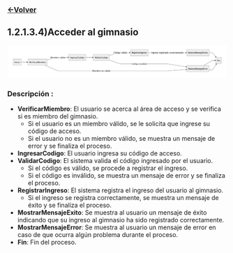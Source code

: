 ### [<-Volver](README.md)
## 1.2.1.3.4)Acceder al gimnasio
![](1.2.1.3.4.img.PNG)
### Descripción :
-   **VerificarMiembro**: El usuario se acerca al área de acceso y se verifica si es miembro del gimnasio.
    -   Si el usuario es un miembro válido, se le solicita que ingrese su código de acceso.
    -   Si el usuario no es un miembro válido, se muestra un mensaje de error y se finaliza el proceso.
-   **IngresarCodigo**: El usuario ingresa su código de acceso.
-   **ValidarCodigo**: El sistema valida el código ingresado por el usuario.
    -   Si el código es válido, se procede a registrar el ingreso.
    -   Si el código es inválido, se muestra un mensaje de error y se finaliza el proceso.
-   **RegistrarIngreso**: El sistema registra el ingreso del usuario al gimnasio.
    -   Si el ingreso se registra correctamente, se muestra un mensaje de éxito y se finaliza el proceso.
-   **MostrarMensajeExito**: Se muestra al usuario un mensaje de éxito indicando que su ingreso al gimnasio ha sido registrado correctamente.
-   **MostrarMensajeError**: Se muestra al usuario un mensaje de error en caso de que ocurra algún problema durante el proceso.
-   **Fin**: Fin del proceso.